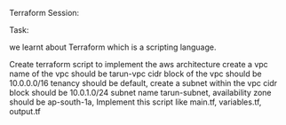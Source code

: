 Terraform Session:

Task:

we learnt about Terraform which is a scripting language.

Create terraform script to implement the aws architecture create a vpc name of the vpc should be tarun-vpc cidr block of the vpc should be 10.0.0.0/16 tenancy should be default, create a subnet within the vpc cidr block should be 10.0.1.0/24 subnet name tarun-subnet, availability zone should be ap-south-1a, Implement this script like main.tf, variables.tf, output.tf